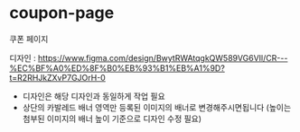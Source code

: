 # coupon-page
쿠폰 페이지

디자인 : https://www.figma.com/design/BwytRWAtqgkQW589VG6VIl/CR---%EC%BF%A0%ED%8F%B0%EB%93%B1%EB%A1%9D?t=R2RHJkZXvP7GJOrH-0

- 디자인은 해당 디자인과 동일하게 작업 필요
- 상단의 카발레드 배너 영역만 등록된 이미지의 배너로 변경해주시면됩니다 (높이는 첨부된 이미지의 배너 높이 기준으로 디자인 수정 필요) 
